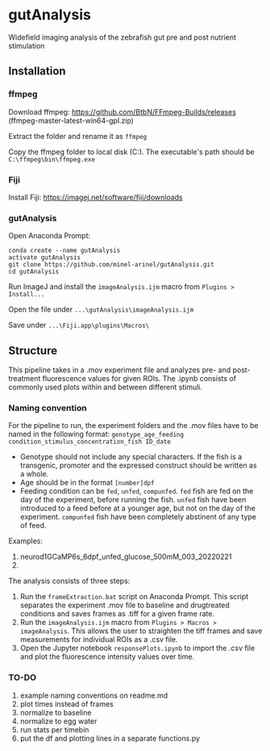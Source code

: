 # gutAnalysis
Widefield imaging analysis of the zebrafish gut pre and post nutrient stimulation

## Installation
### ffmpeg

Download ffmpeg: https://github.com/BtbN/FFmpeg-Builds/releases (ffmpeg-master-latest-win64-gpl.zip)

Extract the folder and rename it as `ffmpeg`

Copy the ffmpeg folder to local disk (C:). The executable's path should be `C:\ffmpeg\bin\ffmpeg.exe`

### Fiji

Install Fiji: https://imagej.net/software/fiji/downloads

### gutAnalysis

Open Anaconda Prompt:

    conda create --name gutAnalysis
    activate gutAnalysis
    git clone https://github.com/minel-arinel/gutAnalysis.git
    cd gutAnalysis

Run ImageJ and install the `imageAnalysis.ijm` macro from `Plugins > Install...`

Open the file under `...\gutAnalysis\imageAnalysis.ijm`

Save under `...\Fiji.app\plugins\Macros\`

## Structure

This pipeline takes in a .mov experiment file and analyzes pre- and post-treatment
fluorescence values for given ROIs. The .ipynb consists of commonly used plots within and
between different stimuli.

### Naming convention
For the pipeline to run, the experiment folders and the .mov files have to be named in the
following format:
`genotype_age_feeding condition_stimulus_concentration_fish ID_date`

- Genotype should not include any special characters. If the fish is a transgenic, promoter
and the expressed construct should be written as a whole.
- Age should be in the format `[number]dpf`
- Feeding condition can be `fed`, `unfed`, `compunfed`. `fed` fish are fed on the day of 
the experiment, before running the fish. `unfed` fish have been introduced to a feed
before at a younger age, but not on the day of the experiment. `compunfed` fish have been
completely abstinent of any type of feed.

Examples:

1. neurod1GCaMP6s_6dpf_unfed_glucose_500mM_003_20220221
2. 

The analysis consists of three steps:
1. Run the `frameExtraction.bat` script on Anaconda Prompt. This script separates the 
experiment .mov file to baseline and drugtreated conditions and saves frames as .tiff for a
given frame rate.
2. Run the `imageAnalysis.ijm` macro from `Plugins > Macros > imageAnalysis`. This allows 
the user to straighten the tiff frames and save measurements for individual ROIs as a .csv 
file.
3. Open the Jupyter notebook `responsePlots.ipynb` to import the .csv file and plot the fluorescence
intensity values over time.

### TO-DO
1. example naming conventions on readme.md
2. plot times instead of frames
3. normalize to baseline
4. normalize to egg water
5. run stats per timebin
6. put the df and plotting lines in a separate functions.py